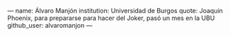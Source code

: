 —
name: Álvaro Manjón
institution: Universidad de Burgos
quote: Joaquin Phoenix, para prepararse para hacer del Joker, pasó un mes en la UBU
github_user: alvaromanjon
—